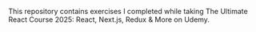 This repository contains exercises I completed while taking The Ultimate React Course 2025: React, Next.js, Redux & More on Udemy.
